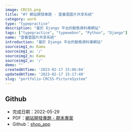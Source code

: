 ```yaml
---
image: CRCSS.png
title: "#7 網站開發專題 - 雲養雲圖片共享系統"
category: work
type: "typepractice"
description: "基於 Django 平台的動態資料庫網站"
tags: ["typepractice", "typewebnn", "Python", "Django"]
name: "雲養雲圖片共享系統"
introduction: "基於 Django 平台的動態資料庫網站"
sourceimg1_n: Kama
sourceimg1_u: '/'
sourceimg2_n: Kama
sourceimg2_u: '/'
demo: ""
createdAtTime: '2023-02-17 15:06:04'
updatedAtTime: '2023-02-17 15:17:40'
slug: "portfolio-CRCSS-PictureSystem"
---
```


## Github

- 完成日期：2022-05-29
- PDF：[網站開發專題 - 期末專案](https://github.com/ReiKama414/shop_app/blob/master/%E7%B6%B2%E7%AB%99%E9%96%8B%E7%99%BC%E5%B0%88%E9%A1%8C-%E6%9C%9F%E6%9C%AB%E5%B0%88%E6%A1%88-%E5%B0%A4%E5%93%81%E6%B7%87.pdf)
- Github：[shop_app](https://github.com/ReiKama414/shop_app)

